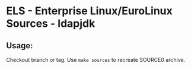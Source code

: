 # ELS - Enterprise Linux/EuroLinux Sources - ldapjdk
 
## Usage:
  Checkout branch or tag. Use `make sources` to recreate  SOURCE0 archive.
